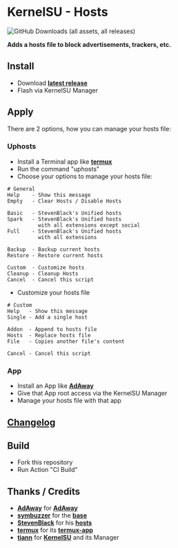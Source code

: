 # KernelSU - Hosts

![GitHub Downloads (all assets, all releases)](https://img.shields.io/github/downloads/SchweGELBin/hosts_kernelsu/total)

**Adds a hosts file to block advertisements, trackers, etc.**

## Install
- Download **[latest release](https://github.com/SchweGELBin/hosts_kernelsu/releases/latest/download/KSU-Hosts.zip)**
- Flash via KernelSU Manager

## Apply
There are 2 options, how you can manage your hosts file:
### Uphosts
- Install a Terminal app like **[termux](https://github.com/termux/termux-app/releases/latest)**
- Run the command "uphosts"
- Choose your options to manage your hosts file:
```
# General
Help    - Show this message
Empty   - Clear Hosts / Disable Hosts

Basic   - StevenBlack's Unified hosts
Spark   - StevenBlack's Unified hosts
          with all extensions except social
Full    - StevenBlack's Unified hosts
          with all extensions

Backup  - Backup current hosts
Restore - Restore current hosts

Custom  - Customize hosts
Cleanup - Cleanup Hosts
Cancel  - Cancel this script
```
- Customize your hosts file
```
# Custom
Help   - Show this message
Single - Add a single host

Addon  - Append to hosts file
Hosts  - Replace hosts file
File   - Copies another file's content

Cancel - Cancel this script
```
### App
- Install an App like **[AdAway](https://github.com/AdAway/AdAway/releases/latest)**
- Give that App root access via the KernelSU Manager
- Manage your hosts file with that app

## [Changelog](https://github.com/SchweGELBin/hosts_kernelsu/blob/master/CHANGELOG.md)

## Build
- Fork this repository
- Run Action "CI Build"

## Thanks / Credits
- **[AdAway](https://github.com/AdAway)** for **[AdAway](https://github.com/AdAway/AdAway)**
- **[symbuzzer](https://github.com/symbuzzer)** for the **[base](https://github.com/symbuzzer/systemless-hosts-KernelSU-module)**
- **[StevenBlack](https://github.com/StevenBlack)** for his **[hosts](https://github.com/StevenBlack/hosts)**
- **[termux](https://github.com/termux)** for its **[termux-app](https://github.com/termux/termux-app)**
- **[tiann](https://github.com/tiann)** for **[KernelSU](https://github.com/tiann/kernelsu)** and its Manager
